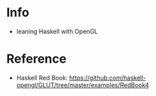 # Info
- leaning Haskell with OpenGL

# Reference
- Haskell Red Book: https://github.com/haskell-opengl/GLUT/tree/master/examples/RedBook4
